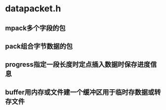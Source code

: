# datapacket.h
## mpack多个字段的包
## pack组合字节数据的包
## progress指定一段长度时定点插入数据时保存进度信息
## buffer用内存或文件建一个缓冲区用于临时存数据或转存文件
